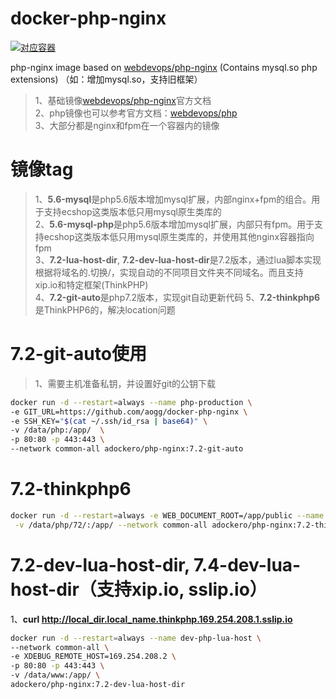 # docker-php-nginx

[![对应容器](http://dockeri.co/image/adockero/php-nginx)](https://hub.docker.com/r/adockero/php-nginx)


php-nginx image based on [webdevops/php-nginx](https://hub.docker.com/r/webdevops/php-nginx) (Contains mysql.so php extensions) （如：增加mysql.so，支持旧框架）

> 1、基础镜像[webdevops/php-nginx](https://dockerfile.readthedocs.io/en/latest/content/DockerImages/dockerfiles/php-nginx.html)官方文档  
> 2、php镜像也可以参考官方文档：[webdevops/php](https://dockerfile.readthedocs.io/en/latest/content/DockerImages/dockerfiles/php.html)  
> 3、大部分都是nginx和fpm在一个容器内的镜像



# 镜像tag
> 1、**5.6-mysql**是php5.6版本增加mysql扩展，内部nginx+fpm的组合。用于支持ecshop这类版本低只用mysql原生类库的  
> 2、**5.6-mysql-php**是php5.6版本增加mysql扩展，内部只有fpm。用于支持ecshop这类版本低只用mysql原生类库的，并使用其他nginx容器指向fpm  
> 3、**7.2-lua-host-dir**, **7.2-dev-lua-host-dir**是7.2版本，通过lua脚本实现根据将域名的.切换/，实现自动的不同项目文件夹不同域名。而且支持xip.io和特定框架(ThinkPHP)  
> 4、**7.2-git-auto**是php7.2版本，实现git自动更新代码
> 5、**7.2-thinkphp6**是ThinkPHP6的，解决location问题




# 7.2-git-auto使用
> 1、需要主机准备私钥，并设置好git的公钥下载

```bash
docker run -d --restart=always --name php-production \
-e GIT_URL=https://github.com/aogg/docker-php-nginx \
-e SSH_KEY="$(cat ~/.ssh/id_rsa | base64)" \
-v /data/php:/app/  \
-p 80:80 -p 443:443 \
--network common-all adockero/php-nginx:7.2-git-auto

```

# 7.2-thinkphp6

```bash
docker run -d --restart=always -e WEB_DOCUMENT_ROOT=/app/public --name php-nginx-7.2 \
 -v /data/php/72/:/app/ --network common-all adockero/php-nginx:7.2-thinkphp6

```


# 7.2-dev-lua-host-dir, 7.4-dev-lua-host-dir（支持xip.io, sslip.io）
1、**curl http://local_dir.local_name.thinkphp.169.254.208.1.sslip.io**

```bash
docker run -d --restart=always --name dev-php-lua-host \
--network common-all \
-e XDEBUG_REMOTE_HOST=169.254.208.2 \
-p 80:80 -p 443:443 \
-v /data/www:/app/ \
adockero/php-nginx:7.2-dev-lua-host-dir
```


